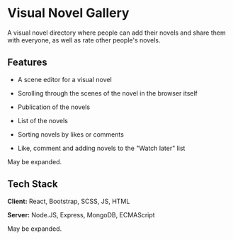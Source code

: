 # Visual Novel Gallery 

 A visual novel directory where people can add their novels and share them with everyone, as well as rate other people's novels.

## Features

- A scene editor for a visual novel

- Scrolling through the scenes of the novel in the browser itself

- Publication of the novels

- List of the novels

- Sorting novels by likes or comments

- Like, comment and adding novels to the "Watch later" list

May be expanded.

## Tech  Stack

**Client:** React, Bootstrap, SCSS, JS, HTML

**Server:** Node.JS, Express, MongoDB, ECMAScript

May be expanded.



